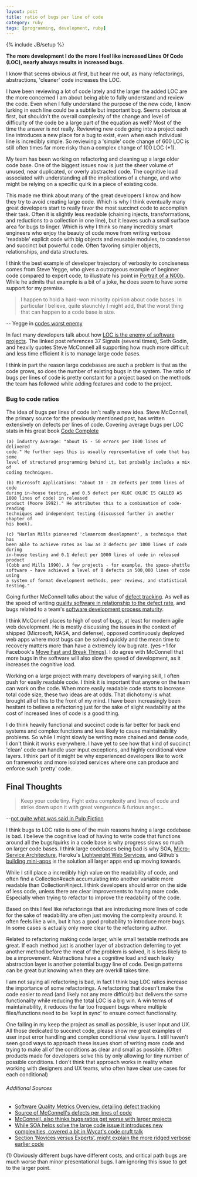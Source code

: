 ```yaml
---
layout: post
title: ratio of bugs per line of code
category: ruby
tags: [programming, development, ruby]
---
```

{% include JB/setup %}

__The more development I do the more I feel like increased Lines Of Code (LOC), nearly always results in increased bugs.__

I know that seems obvious at first, but hear me out, as many refactorings, abstractions, 'cleaner' code increases the LOC.

I have been reviewing a lot of code lately and the larger the added LOC are the more concerned I am about being able to fully understand and review the code. Even when I fully understand the purpose of the new code, I know lurking in each line could be a subtile but important bug. Seems obvious at first, but shouldn't the overall complexity of the change and level of difficulty of the code be a large part of the equation as well? Most of the time the answer is not really. Reviewing new code going into a project each line introduces a new place for a bug to exist, even when each individual line is incredibly simple. So reviewing a 'simple' code change of 600 LOC is still often times far more risky than a complex change of 100 LOC (*1).

My team has been working on refactoring and cleaning up a large older code base. One of the biggest issues now is just the sheer volume of unused, near duplicated, or overly abstracted code. The cognitive load associated with understanding all the implications of a change, and who might be relying on a specific quirk in a piece of existing code.

This made me think about many of the great developers I know and how they try to avoid creating large code. Which is why I think eventually many great developers start to really favor the most succinct code to accomplish their task. Often it is slightly less readable (chaining injects, transformations, and reductions to a collection in one line), but it leaves such a small surface area for bugs to linger. Which is why I think so many incredibly smart engineers who enjoy the beauty of code move from writing verbose 'readable' explicit code with big objects and reusable modules, to condense and succinct but powerful code. Often favoring simpler objects, relationships, and data structures.

I think the best example of developer trajectory of verbosity to conciseness comes from Steve Yegge, who gives a outrageous example of beginner code compared to expert code, to illustrate his point in [Portrait of a N00b](http://steve-yegge.blogspot.ca/2008/02/portrait-of-n00b.html). While he admits that example is a bit of a joke, he does seem to have some support for my premise.

> I happen to hold a hard-won minority opinion about code bases. In particular I believe, quite staunchly I might add, that the worst thing that can happen to a code base is size.

-- Yegge in [codes worst enemy](http://steve-yegge.blogspot.com/2007/12/codes-worst-enemy.html)

In fact many developers talk about how [LOC is the enemy of software projects](http://www.codinghorror.com/blog/2006/07/diseconomies-of-scale-and-lines-of-code.html). The linked post references 37 Signals (several times), Seth Godin, and heavily quotes Steve McConnell all supporting how much more difficult and less time efficient it is to manage large code bases.

I think in part the reason large codebases are such a problem is that as the code grows, so does the number of existing bugs in the system. The ratio of bugs per lines of code is pretty constant for a project based on the methods the team has followed while adding features and code to the project. 

### Bug to code ratios

The idea of bugs per lines of code isn't really a new idea. Steve McConnell, the primary source for the previously mentioned post, has written extensively on defects per lines of code. Covering average bugs per LOC stats in his great book [Code Complete](http://www.amazon.com/Code-Complete-Practical-Handbook-Construction/dp/0735619670)

    (a) Industry Average: "about 15 - 50 errors per 1000 lines of delivered
    code." He further says this is usually representative of code that has some
    level of structured programming behind it, but probably includes a mix of
    coding techniques.
    
    (b) Microsoft Applications: "about 10 - 20 defects per 1000 lines of code
    during in-house testing, and 0.5 defect per KLOC (KLOC IS CALLED AS 1000 lines of code) in released
    product (Moore 1992)." He attributes this to a combination of code-reading
    techniques and independent testing (discussed further in another chapter of
    his book).

    (c) "Harlan Mills pioneered 'cleanroom development', a technique that has
    been able to achieve rates as low as 3 defects per 1000 lines of code during
    in-house testing and 0.1 defect per 1000 lines of code in released product
    (Cobb and Mills 1990). A few projects - for example, the space-shuttle
    software - have achieved a level of 0 defects in 500,000 lines of code using
    a system of format development methods, peer reviews, and statistical
    testing."

Going further McConnell talks about the value of [defect tracking](http://www.stevemcconnell.com/ieeesoftware/bp09.htm). As well as the speed of writing [quality software in relationship to the defect rate](http://www.stevemcconnell.com/articles/art04.htm), and bugs related to a team's [software development process maturity](http://www.stevemcconnell.com/articles/art02.htm). 

I think McConnell places to high of cost of bugs, at least for modern agile web development. He is mostly discussing the issues in the context of shipped (Microsoft, NASA, and defense), opposed continuously deployed web apps where most bugs can be solved quickly and the mean time to recovery matters more than have a extremely low bug rate. (yes +1 for Facebook's [Move Fast and Break Things](http://spectrum.ieee.org/at-work/innovation/facebook-philosophy-move-fast-and-break-things)). I do agree with McConnell that more bugs in the software will also slow the speed of development, as it increases the cognitive load.

Working on a large project with many developers of varying skill, I often push for easily readable code. I think it is important that anyone on the team can work on the code. When more easily readable code starts to increase total code size, these two ideas are at odds. That dichotomy is what brought all of this to the front of my mind. I have been increasingly been hesitant to believe a refactoring just for the sake of slight readability at the cost of increased lines of code is a good thing.

I do think heavily functional and succinct code is far better for back end systems and complex functions and less likely to cause maintainability problems. So while I might slowly be writing more chained and dense code, I don't think it works everywhere. I have yet to see how that kind of succinct 'clean' code can handle user input exceptions, and highly conditional view layers. I think part of it might be why experienced developers like to work on frameworks and more isolated services where one can produce and enforce such 'pretty' code.

## Final Thoughts

>Keep your code tiny. Fight extra complexity and lines of code and strike down upon it with great vengeance & furious anger...

--[not quite what was said in Pulp Fiction](http://quotes.dictionary.com/And_I_will_strike_down_upon_thee_with)

I think bugs to LOC ratio is one of the main reasons having a large codebase is bad. I believe the cognitive load of having to write code that functions around all the bugs/quirks in a code base is why progress slows so much on larger code bases.  I think large codebases being bad is why SOA, [Micro-Service Architecture](https://www.youtube.com/watch?v=2rKEveL55TY), Heroku's [Lightweight Web Services](http://rubyconf2008.confreaks.com/lightweight-web-services.html), and Github's [building mini-apps](http://zachholman.com/posts/scaling-github-employees/) is the solution all larger apps end up moving towards. 

While I still place a incredibly high value on the readability of code, and often find a Collection#each accumulating into another variable more readable than Collection#inject. I think developers should error on the side of less code, unless there are clear improvements to having more code. Especially when trying to refactor to improve the readability of the code.

Based on this I feel like refactorings that are introducing more lines of code for the sake of readability are often just moving the complexity around. It often feels like a win, but it has a good probability to introduce more bugs. In some cases is actually only more clear to the refactoring author.

Related to refactoring making code larger, while small testable methods are great. If each method just is another layer of abstraction deferring to yet another method before the meat of the problem is solved, it is less likely to be a improvement. Abstractions have a cognitive load and each leaky abstraction layer is another potential buggy line of code. Design patterns can be great but knowing when they are overkill takes time.

I am not saying all refactoring is bad, in fact I think bug LOC ratios increase the importance of some refactorings. A refactoring that doesn't make the code easier to read (and likely not any more difficult) but delivers the same functionality while reducing the total LOC is a big win. A win terms of maintainability, it reduces the far too frequent bugs where multiple files/functions need to be 'kept in sync' to ensure correct functionality.

One failing in my keep the project as small as possible, is user input and UX. All those dedicated to succinct code, please show me great examples of user input error handling and complex conditional view layers. I still haven't seen good ways to approach these issues short of writing more code and trying to make all of the conditions as clear and small as possible. (Often products made for developers solve this by only allowing for tiny number of possible conditions. I don't think that approach works in reality when working with designers and UX teams, who often have clear use cases for each conditional)


###### Additional Sources  


  * [Software Quality Metrics Overview, detailing defect tracking](http://www.informit.com/articles/article.aspx?p=30306)  
  * [Source of McConnell's defects per lines of code](http://amartester.blogspot.com/2007/04/bugs-per-lines-of-code.html)  
  * [McConnell, also thinks bugs ratios get worse with larger projects](http://www.stevemcconnell.com/articles/art06.htm)  
  * [While SOA helps solve the large code issue it introduces new complexities, covered a bit in Wycat's code cruft talk](http://confreaks.com/videos/1121-gogaruco2012-cruft-and-technical-debt-a-long-view)  
  * [Section 'Novices versus Experts', might explain the more ridged verbose earlier code](http://www.kitchensoap.com/2012/10/25/on-being-a-senior-engineer/)   



(1) Obviously different bugs have different costs, and critical path bugs are much worse than minor presentational bugs. I am ignoring this issue to get to the larger point.

